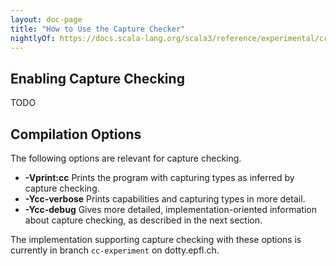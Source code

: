 ```yaml
---
layout: doc-page
title: "How to Use the Capture Checker"
nightlyOf: https://docs.scala-lang.org/scala3/reference/experimental/cc-how-to-use.html
---
```


## Enabling Capture Checking

TODO

## Compilation Options

The following options are relevant for capture checking.

 - **-Vprint:cc** Prints the program with capturing types as inferred by capture checking.
 - **-Ycc-verbose** Prints capabilities and capturing types in more detail.
 - **-Ycc-debug** Gives more detailed, implementation-oriented information about capture checking, as described in the next section.

 The implementation supporting capture checking with these options is currently in branch `cc-experiment` on dotty.epfl.ch.
